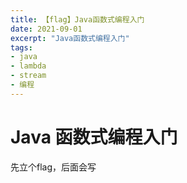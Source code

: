 ```yaml
---
title: 【flag】Java函数式编程入门
date: 2021-09-01
excerpt: "Java函数式编程入门"
tags:
- java
- lambda
- stream
- 编程
---
```

# Java 函数式编程入门

先立个flag，后面会写